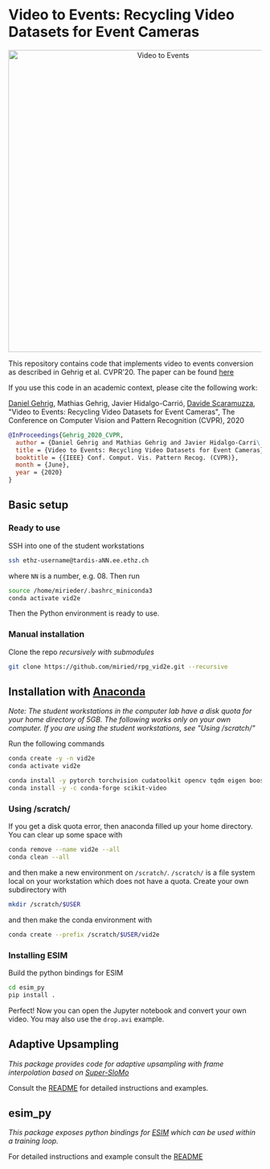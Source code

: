 # Video to Events: Recycling Video Datasets for Event Cameras

<p align="center">
  <a href="https://youtu.be/uX6XknBGg0w">
    <img src="http://rpg.ifi.uzh.ch/data/VID2E/thumb.png" alt="Video to Events" width="600"/>
  </a>
</p>

This repository contains code that implements 
video to events conversion as described in Gehrig et al. CVPR'20. The paper can be found [here](http://rpg.ifi.uzh.ch/docs/CVPR20_Gehrig.pdf)

If you use this code in an academic context, please cite the following work:

[Daniel Gehrig](https://danielgehrig18.github.io/), Mathias Gehrig, Javier Hidalgo-Carrió, [Davide Scaramuzza](http://rpg.ifi.uzh.ch/people_scaramuzza.html), "Video to Events: Recycling Video Datasets for Event Cameras", The Conference on Computer Vision and Pattern Recognition (CVPR), 2020

```bibtex
@InProceedings{Gehrig_2020_CVPR,
  author = {Daniel Gehrig and Mathias Gehrig and Javier Hidalgo-Carri\'o and Davide Scaramuzza},
  title = {Video to Events: Recycling Video Datasets for Event Cameras},
  booktitle = {{IEEE} Conf. Comput. Vis. Pattern Recog. (CVPR)},
  month = {June},
  year = {2020}
}
```

## Basic setup

### Ready to use

SSH into one of the student workstations
```bash
ssh ethz-username@tardis-aNN.ee.ethz.ch
```
where `NN` is a number, e.g. 08. Then run
```bash
source /home/mirieder/.bashrc_miniconda3
conda activate vid2e
```
Then the Python environment is ready to use.

### Manual installation

Clone the repo *recursively with submodules*

```bash
git clone https://github.com/miried/rpg_vid2e.git --recursive
```

## Installation with [Anaconda](https://www.anaconda.com/distribution/)
_Note: The student workstations in the computer lab have a disk quota for your home directory of 5GB. The following works only on your own computer. If you are using the student workstations, see "Using /scratch/"_

Run the following commands

```bash
conda create -y -n vid2e
conda activate vid2e

conda install -y pytorch torchvision cudatoolkit opencv tqdm eigen boost boost-cpp pybind11 jupyterlab matplotlib
conda install -y -c conda-forge scikit-video
```


### Using /scratch/
If you get a disk quota error, then anaconda filled up your home directory. You can clear up some space with
```bash
conda remove --name vid2e --all
conda clean --all
```
and then make a new environment on `/scratch/`. `/scratch/` is a file system local on your workstation which does not have a quota. Create your own subdirectory with
```bash
mkdir /scratch/$USER
```
and then make the conda environment with
```bash
conda create --prefix /scratch/$USER/vid2e
```

### Installing ESIM

Build the python bindings for ESIM

```bash
cd esim_py
pip install .
```
Perfect! Now you can open the Jupyter notebook and convert your own video. You may also use the `drop.avi` example.

## Adaptive Upsampling
*This package provides code for adaptive upsampling with frame interpolation based on [Super-SloMo](https://people.cs.umass.edu/~hzjiang/projects/superslomo/)*

Consult the [README](upsampling/README.md) for detailed instructions and examples.

## esim\_py
*This package exposes python bindings for [ESIM](http://rpg.ifi.uzh.ch/docs/CORL18_Rebecq.pdf) which can be used within a training loop.*

For detailed instructions and example consult the [README](esim_py/README.md)
